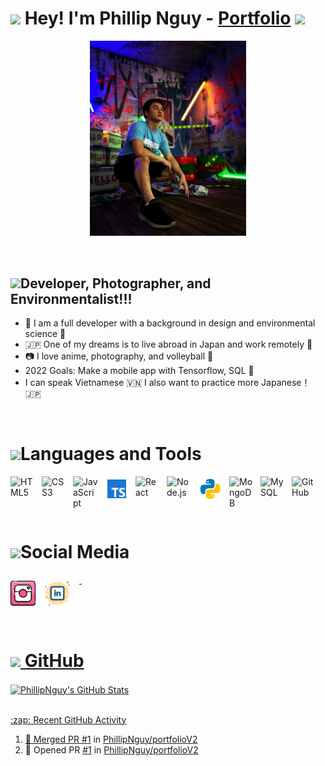#  <img src="https://media.giphy.com/media/IkSswyeZBIh1uI9ncQ/giphy.gif" width="50"> Hey! I'm Phillip Nguy - [Portfolio][website] <img src="https://media.giphy.com/media/IkSswyeZBIh1uI9ncQ/giphy.gif" width="50">


<div align="center">
  <img src="./assets/selfie.jpeg" alt="Don't look at me" width="250">
</div>

&nbsp;

## <img src="https://media.giphy.com/media/Fk4hl3xkqhUNjBn5Kb/giphy.gif" width="50">Developer, Photographer, and Environmentalist!!!


- 🌊 I am a full developer with a background in design and environmental science 🌱
- 🇯🇵 One of my dreams is to live abroad in Japan and work remotely 🍣
- 📷 I love anime, photography, and volleyball 🏐
- 2022 Goals: Make a mobile app with Tensorflow, SQL 📖
- I can speak Vietnamese 🇻🇳 I also want to practice more Japanese！🇯🇵

&nbsp;



# <img src="https://media.giphy.com/media/e5Xek9WlrN7ZsalQLq/giphy.gif" width="60">Languages and Tools

<img align="left" alt="HTML5" width="40px" src="https://cdn.jsdelivr.net/gh/devicons/devicon/icons/html5/html5-original.svg" style="padding-right:10px;" />
<img align="left" alt="CSS3" width="40px" src="https://cdn.jsdelivr.net/gh/devicons/devicon/icons/css3/css3-original.svg" style="padding-right:10px;" />
<img align="left" alt="JavaScript" width="40px" src="https://cdn.jsdelivr.net/gh/devicons/devicon/icons/javascript/javascript-original.svg" style="padding-right:10px;" />
<img align="left" alt="TypeScript" width="40px" src="./assets/typescript.svg" style="padding-right:10px;" />
<img align="left" alt="React" width="40px" src="https://cdn.jsdelivr.net/gh/devicons/devicon/icons/react/react-original.svg" style="padding-right:10px;" />
<img align="left" alt="Node.js" width="40px" src="https://cdn.jsdelivr.net/gh/devicons/devicon/icons/nodejs/nodejs-original.svg" style="padding-right:10px;" />
<img align="left" alt="Python" width="40px" src="./assets/python.svg" style="padding-right:10px;" />
<img align="left" alt="MongoDB" width="40px" src="https://cdn.jsdelivr.net/gh/devicons/devicon/icons/mongodb/mongodb-original.svg" style="padding-right:10px;" />
<img align="left" alt="MySQL" width="40px" src="https://cdn.jsdelivr.net/gh/devicons/devicon/icons/mysql/mysql-original.svg" style="padding-right:10px;" />
<img align="left" alt="GitHub" width="40px" src="https://user-images.githubusercontent.com/3369400/139447912-e0f43f33-6d9f-45f8-be46-2df5bbc91289.png" style="padding-right:10px;" />

&nbsp;

<br />
<br />


# <img src="https://media.giphy.com/media/H7eobs1OSAgQDIEXVN/giphy.gif" width="40">Social Media

<div>
  <a href="https://www.instagram.com/xforgetfulphilx/" target="blank"><img src="./assets/instagram.png" alt="xForgetfulPhilx" width="40px" align='left' style="padding-right:10px; margin-top:10px"/>
  <a href="https://linkedin.com/in/phillipnguy" target="blank"><img src="./assets/linkedin.svg" alt="phillipnguy" width="50px" align='left' style="padding-right:10px; margin-top:5px"/>
</div>

&nbsp;

<br/>
<br/>
<br/>


# <img src="https://media.giphy.com/media/ge9Ep3RJLGlNEn0UfC/giphy.gif" width="50"> GitHub

<img align="center" alt="PhillipNguy's GitHub Stats" src="https://github-readme-stats.vercel.app/api?username=PhillipNguy&show_icons=true&theme=tokyonight&hide_border=true"> </img>



<br/>

<summary>:zap: Recent GitHub Activity</summary>

<!--START_SECTION:activity-->
1. 🎉 Merged PR [#1](https://github.com/PhillipNguy/portfolioV2/pull/1) in [PhillipNguy/portfolioV2](https://github.com/PhillipNguy/portfolioV2)
2. 💪 Opened PR [#1](https://github.com/PhillipNguy/portfolioV2/pull/1) in [PhillipNguy/portfolioV2](https://github.com/PhillipNguy/portfolioV2)
<!--END_SECTION:activity-->







[website]: https://PhillipNguy.com
[instagram]: https://instagram.com/xForgetfulPhilx
[linkedin]: https://linkedin.com/in/PhillipNguy
